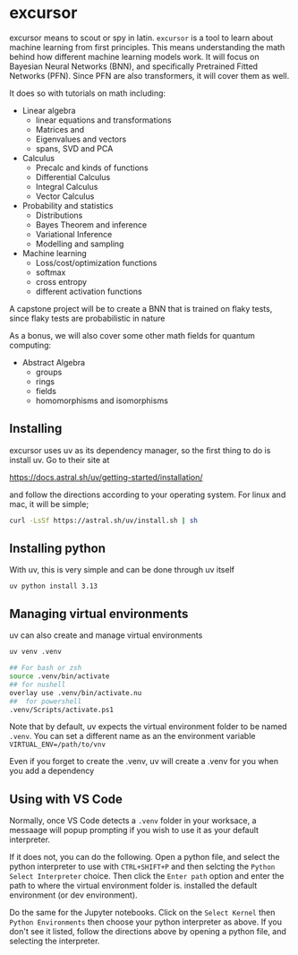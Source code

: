 # excursor

excursor means to scout or spy in latin.  `excursor` is a tool to learn about machine learning from first principles.
This means understanding the math behind how different machine learning models work.  It will focus on Bayesian Neural
Networks (BNN), and specifically Pretrained Fitted Networks (PFN).  Since PFN are also transformers, it will cover them
as well.

It does so with tutorials on math including:

- Linear algebra
    - linear equations and transformations
    - Matrices and 
    - Eigenvalues and vectors
    - spans, SVD and PCA
- Calculus
    - Precalc and kinds of functions
    - Differential Calculus
    - Integral Calculus
    - Vector Calculus
- Probability and statistics
    - Distributions
    - Bayes Theorem and inference
    - Variational Inference
    - Modelling and sampling
- Machine learning
    - Loss/cost/optimization functions
    - softmax
    - cross entropy
    - different activation functions

A capstone project will be to create a BNN that is trained on flaky tests, since flaky tests are probabilistic in nature

As a bonus, we will also cover some other math fields for quantum computing:

- Abstract Algebra
    - groups
    - rings
    - fields
    - homomorphisms and isomorphisms


## Installing 

excursor uses uv as its dependency manager, so the first thing to do is install uv.  Go to their site at

https://docs.astral.sh/uv/getting-started/installation/

and follow the directions according to your operating system.  For linux and mac, it will be simple;

```bash
curl -LsSf https://astral.sh/uv/install.sh | sh
```

## Installing python

With uv, this is very simple and can be done through uv itself

```
uv python install 3.13
```

## Managing virtual environments

uv can also create and manage virtual environments

```bash
uv venv .venv

## For bash or zsh
source .venv/bin/activate
## for nushell
overlay use .venv/bin/activate.nu
##  for powershell
.venv/Scripts/activate.ps1
```

Note that by default, uv expects the virtual environment folder to be named `.venv`.  You can set a different name as an
the environment variable `VIRTUAL_ENV=/path/to/vnv`

Even if you forget to create the .venv, uv will create a .venv for you when you add a dependency

## Using with VS Code

Normally, once VS Code detects a `.venv` folder in your worksace, a messaage will popup prompting if you wish to use it
as your default interpreter.

If it does not, you can do the following.  Open a python file, and select the python interpreter to use with
`CTRL+SHIFT+P` and  then selcting the `Python Select Interpreter` choice.  Then click the `Enter path` option and enter
the path to where the virtual environment folder is. installed the default environment (or dev environment).

Do the same for the Jupyter notebooks.  Click on the `Select Kernel` then `Python Environments` then choose your python interpreter as above.  If you don't see it listed, follow the directions above by opening a python file, and selecting the interpreter.